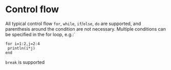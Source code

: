 # Control flow

All typical control flow `for`, `while`, `if`/`else`, `do` are supported, and parenthesis around the condition are not necessary. Multiple conditions can be specified in the for loop, e.g.:`

```
for i=1:2,j=2:4
 println(i*j)
end
```

`break` is supported




